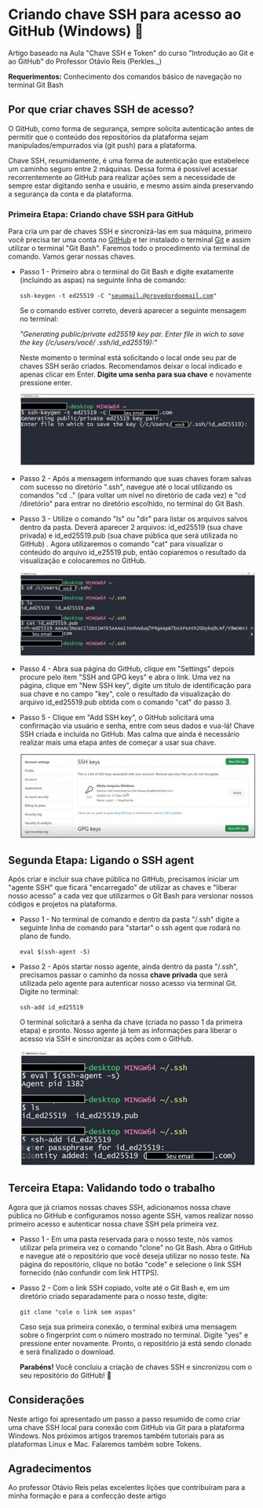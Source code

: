 # Criando chave SSH para acesso ao GitHub (Windows) :key:

Artigo baseado na Aula "Chave SSH e Token" do curso "Introdução ao Git e ao GitHub" do Professor Otávio Reis (Perkles._)

**Requerimentos:**  Conhecimento dos comandos básico de navegação no terminal Git Bash



## Por que criar chaves SSH de acesso?

O GitHub, como forma de segurança, sempre solicita autenticação antes de permitir que o conteúdo dos repositórios da plataforma sejam manipulados/empurrados via (git push) para a plataforma.

Chave SSH, resumidamente, é uma forma de autenticação que estabelece um caminho seguro entre 2 máquinas. Dessa forma é possível acessar recorrentemente ao GitHub para realizar ações sem a necessidade de sempre estar digitando senha e usuário, e mesmo assim ainda preservando a segurança da conta e da plataforma.



### Primeira Etapa: Criando chave SSH para GitHub

Para cria um par de  chaves SSH e sincronizá-las em sua máquina, primeiro você precisa ter uma conta no [GitHub](https://github.com/) e ter instalado o terminal [Git](https://git-scm.com/downloads) e assim utilizar o terminal "Git Bash". Faremos todo o procedimento via terminal de comando. Vamos gerar nossas chaves.



* Passo 1 - Primeiro abra o terminal do Git Bash e digite exatamente (incluindo as aspas) na seguinte linha de comando:

  

  <code>ssh-keygen -t ed25519 -C "seuemail.@provedordoemail.com"</code>

  

  Se o comando estiver correto, deverá aparecer a seguinte mensagem no terminal:

  *"Generating public/private ed25519 key par. Enter file in wich to save the key (/c/users/você/ .ssh/id_ed25519):"* 

  

  Neste momento o terminal está solicitando o local onde seu par de chaves SSH serão criados. Recomendamos deixar o local indicado e apenas clicar em Enter. **Digite uma senha para sua chave** e novamente pressione enter.

  ![](img/ssh-1.PNG)



* Passo 2 - Após a mensagem informando que suas chaves foram salvas com sucesso no diretório ".ssh",  navegue até o local utilizando os comandos "cd .." (para voltar um nível no diretório de cada vez) e "cd /diretório" para entrar no diretório escolhido, no terminal do Git Bash.

  

* Passo 3 - Utilize o comando "ls" ou "dir" para listar os arquivos salvos dentro da pasta. Deverá aparecer 2 arquivos: id_ed25519 (sua chave privada) e id_ed25519.pub (sua chave pública que será utilizada no GitHub) . Agora utilizaremos o comando "cat" para visualizar o conteúdo do arquivo id_e25519.pub, então copiaremos o resultado da visualização e colocaremos no GitHub.

  ![](img/ssh-2.PNG)

  

* Passo 4 - Abra sua página do GitHub, clique em "Settings" depois procure pelo item "SSH and GPG keys" e abra o link. Uma vez na página, clique em "New SSH key", digite um título de identificação para sua chave e no campo "key", cole o resultado da visualização do arquivo id_ed25519.pub obtida com o comando "cat" do passo 3.

  

* Passo 5 - Clique em "Add SSH key", o GitHub solicitará uma confirmação via usuário e senha, entre com seus dados e vua-lá! Chave SSH criada e incluída no GitHub. Mas calma que ainda é necessário realizar mais uma etapa antes de começar a usar sua chave.

  ![](img/ssh-3.PNG)

  

  

## Segunda Etapa: Ligando o SSH agent

Após criar e incluir sua chave pública no GitHub, precisamos iniciar um "agente SSH" que ficará "encarregado" de utilizar as chaves e "liberar nosso acesso" a cada vez que utilizarmos o Git Bash para versionar nossos códigos e projetos na plataforma.



* Passo 1 - No terminal de comando e dentro da pasta "/.ssh" digite a seguinte linha de comando para "startar" o ssh agent que rodará no plano de fundo.

  <code>eval $(ssh-agent -S)</code>

  

* Passo 2 - Após startar nosso agente, ainda dentro da pasta  "/.ssh", precisamos passar o caminho da nossa **chave privada** que será utilizada pelo agente para autenticar nosso acesso via terminal Git. Digite no terminal:

  <code>ssh-add id_ed25519</code>

  O terminal solicitará a senha da chave (criada no passo 1 da primeira etapa) e pronto. Nosso agente já tem as informações para liberar o acesso via SSH e sincronizar as ações com o GitHub.

  

  ![](img/ssh-4.PNG)





## Terceira Etapa: Validando todo o trabalho

Agora que já criamos nossas chaves SSH, adicionamos nossa chave pública no GitHub e configuramos nosso agente SSH, vamos realizar nosso primeiro acesso e autenticar nossa chave SSH pela primeira vez.

* Passo 1 - Em uma pasta reservada para o nosso teste, nós vamos utilizar pela primeira vez o comando "clone" no Git Bash. Abra o GitHub e navegue até o repositório que você deseja utilizar no nosso teste. Na página do repositório, clique no botão "code" e selecione o link SSH fornecido (não confundir com link HTTPS).

  

* Passo 2 - Com o link SSH copiado, volte até o Git Bash e, em um diretório criado separadamente para o nosso teste, digite:

  <code>git clone "cole o link sem aspas"</code>

  Caso seja sua primeira conexão, o terminal exibirá uma mensagem sobre o fingerprint com o número mostrado no terminal. Digite "yes" e pressione enter novamente. Pronto, o repositório já está sendo clonado e será finalizado o download.

  **Parabéns!** Você concluiu a criação de chaves SSH e sincronizou com o seu repositório do GitHub! :call_me_hand:

  

## Considerações

Neste artigo foi apresentado um passo a passo resumido de como criar uma chave SSH local para conexão com GitHub via Git para a plataforma Windows. Nos próximos artigos traremos também tutoriais para as plataformas Linux e Mac. Falaremos também sobre Tokens.



## Agradecimentos

Ao professor Otávio Reis pelas excelentes lições que contribuíram para a minha formação e para a confecção deste artigo
